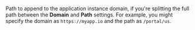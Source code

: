 Path to append to the application instance domain, if you're splitting the full path between the **Domain** and **Path** settings. For example, you might specify the domain as `https://myapp.io` and the path as `/portal/us`.